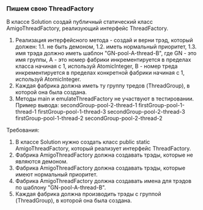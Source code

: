 
### Пишем свою ThreadFactory

В классе Solution создай публичный статический класс AmigoThreadFactory, реализующий интерфейс ThreadFactory.
1. Реализация интерфейсного метода - создай и верни трэд, который должен:
1.1. не быть демоном,
1.2. иметь нормальный приоритет,
1.3. имя трэда должно иметь шаблон &quot;GN-pool-A-thread-B&quot;, где
GN - это имя группы,
A - это номер фабрики инкрементируется в пределах класса начиная с 1, используй AtomicInteger,
B - номер треда инкрементируется в пределах конкретной фабрики начиная с 1, используй AtomicInteger.
2. Каждая фабрика должна иметь ту группу тредов (ThreadGroup), в которой она была создана.
3. Методы main и emulateThreadFactory не участвуют в тестировании.
Пример вывода:
secondGroup-pool-2-thread-1
firstGroup-pool-1-thread-1
firstGroup-pool-1-thread-3
secondGroup-pool-2-thread-3
firstGroup-pool-1-thread-2
secondGroup-pool-2-thread-2


Требования:
1.	В классе Solution нужно создать класс public static AmigoThreadFactory, который реализует интерфейс ThreadFactory.
2.	Фабрика AmigoThreadFactory должна создавать трэды, которые не являются демоном.
3.	Фабрика AmigoThreadFactory должна создавать трэды, которые имеют нормальный приоритет.
4.	Фабрика AmigoThreadFactory должна создавать имена для трэдов по шаблону &quot;GN-pool-A-thread-B&quot;.
5.	Каждая фабрика должна производить трэды с группой (ThreadGroup), в которой она была создана.


